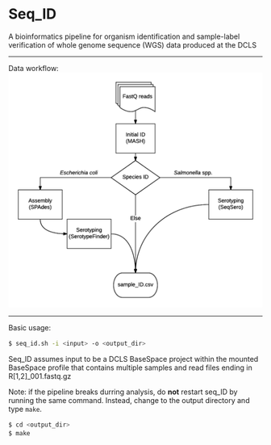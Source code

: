 # Seq_ID
A bioinformatics pipeline for organism identification and sample-label verification of whole genome sequence (WGS) data produced at the DCLS

----

Data workflow:
![seq_ID pipeline](./docs/seq_ID.png)


----

Basic usage: 

````sh
$ seq_id.sh -i <input> -o <output_dir>
````

Seq\_ID assumes input to be a DCLS BaseSpace project within the mounted BaseSpace profile that contains multiple samples and read files ending in  R[1,2]_001.fastq.gz 


Note: if the pipeline breaks durring analysis, do **not** restart seq_ID by running the same command. Instead, change to the output directory and type `make`.

````sh
$ cd <output_dir>
$ make
````